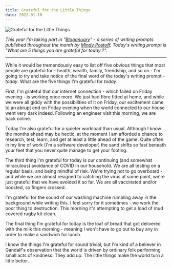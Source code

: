 ```yaml
---
title: Grateful for the Little Things
date: 2022-01-10
---
```


![Grateful for the Little Things](https://source.unsplash.com/hopX_jpVtRM/1600x900)

*This year I'm taking part in "*[*Bloganuary*](https://bloganuary.wordpress.com/)*" - a series of writing prompts published throughout the month by* [*Mindy Postoff*](https://bloganuary.wordpress.com/author/mindywoothemes/)*. Today's writing prompt is "What are 5 things you are grateful for today ?".*

---

While it would be tremendously easy to list off five obvious things that most people are grateful for - health, wealth, family, friendship, and so on - I'm going to try and take notice of the final word of the today's writing prompt - *today*. What are the five things I'm grateful for *today*.

First, I'm grateful that our internet connection - which failed on Friday evening - is working once more. We just had fibre fitted at home, and while we were all giddy with the possibilities of it on Friday, our excitement came to an abrupt end on Friday evening when the world connected to our house went very dark indeed. Following an engineer visit this morning, we are back online.

Today I'm also grateful for a quieter workload than usual. Although I know the months ahead may be hectic, at the moment I am afforded a chance to research, test, learn, and get at least a little ahead of the game. Quite often in my line of work (I'm a software developer) the sand shifts so fast beneath your feet that you never quite manage to get your footing.

The third thing I'm grateful for today is our continuing (and somewhat miraculous) avoidance of COVID in our household. We are all testing on a regular basis, and being mindful of risk. We're trying not to go overboard - and while we are almost resigned to catching the virus at some point, we're just grateful that we have avoided it so far. We are all vaccinated and/or boosted, so fingers crossed.

I'm grateful for the sound of our washing machine rumbling away in the background while writing this. I feel sorry for it sometimes - we work the poor thing to destruction. This morning it's attempting to get a load of mud covered rugby kit clean.

The final thing I'm grateful for today is the loaf of bread that got delivered with the milk this morning - meaning I won't have to go out to buy any in order to make a sandwich for lunch.

I know the things I'm grateful for sound trivial, but I'm kind of a believer in Gandalf's observation that the world is driven by ordinary folk performing small acts of kindness. They add up. The little things make the world turn a little better.
